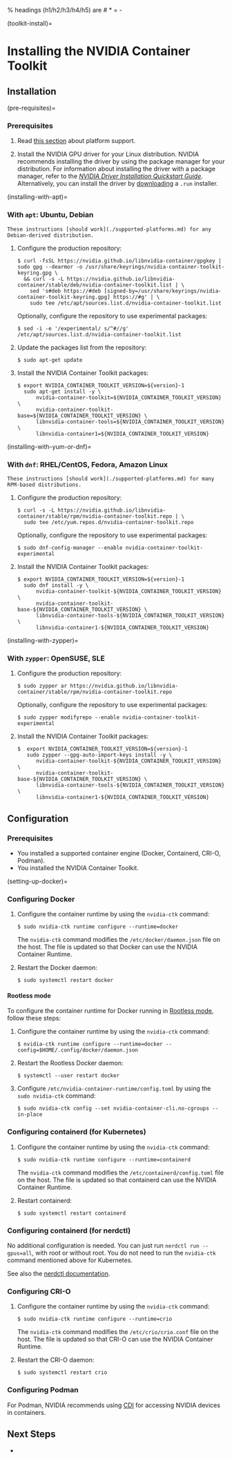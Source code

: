 % headings (h1/h2/h3/h4/h5) are # * = -

(toolkit-install)=

# Installing the NVIDIA Container Toolkit

## Installation

(pre-requisites)=

### Prerequisites

1. Read [this section](./supported-platforms.md) about platform support.

2. Install the NVIDIA GPU driver for your Linux distribution.
NVIDIA recommends installing the driver by using the package manager for your distribution.
For information about installing the driver with a package manager, refer to
the [_NVIDIA Driver Installation Quickstart Guide_](https://docs.nvidia.com/datacenter/tesla/tesla-installation-notes/index.html).
Alternatively, you can install the driver by [downloading](https://www.nvidia.com/en-us/drivers/) a `.run` installer.


(installing-with-apt)=

### With `apt`: Ubuntu, Debian

   ```{note}
   These instructions [should work](./supported-platforms.md) for any Debian-derived distribution.
   ```

1. Configure the production repository:

   ```console
   $ curl -fsSL https://nvidia.github.io/libnvidia-container/gpgkey | sudo gpg --dearmor -o /usr/share/keyrings/nvidia-container-toolkit-keyring.gpg \
     && curl -s -L https://nvidia.github.io/libnvidia-container/stable/deb/nvidia-container-toolkit.list | \
       sed 's#deb https://#deb [signed-by=/usr/share/keyrings/nvidia-container-toolkit-keyring.gpg] https://#g' | \
       sudo tee /etc/apt/sources.list.d/nvidia-container-toolkit.list
   ```

   Optionally, configure the repository to use experimental packages:

   ```console
   $ sed -i -e '/experimental/ s/^#//g' /etc/apt/sources.list.d/nvidia-container-toolkit.list
   ```

1. Update the packages list from the repository:

   ```console
   $ sudo apt-get update
   ```

   <!--
   TODO:
   - [ ] If running `apt-get update` after configuring repositories raises an error regarding a conflict in the Signed-By option, see the :ref:`troubleshooting section <conflicting_signed_by>`.
   -->

1. Install the NVIDIA Container Toolkit packages:

   ```console
   $ export NVIDIA_CONTAINER_TOOLKIT_VERSION=${version}-1
     sudo apt-get install -y \
         nvidia-container-toolkit=${NVIDIA_CONTAINER_TOOLKIT_VERSION} \
         nvidia-container-toolkit-base=${NVIDIA_CONTAINER_TOOLKIT_VERSION} \
         libnvidia-container-tools=${NVIDIA_CONTAINER_TOOLKIT_VERSION} \
         libnvidia-container1=${NVIDIA_CONTAINER_TOOLKIT_VERSION}
   ```

(installing-with-yum-or-dnf)=

### With `dnf`: RHEL/CentOS, Fedora, Amazon Linux


   ```{note}
   These instructions [should work](./supported-platforms.md) for many RPM-based distributions.
   ```

1. Configure the production repository:

   ```console
   $ curl -s -L https://nvidia.github.io/libnvidia-container/stable/rpm/nvidia-container-toolkit.repo | \
     sudo tee /etc/yum.repos.d/nvidia-container-toolkit.repo
   ```

   Optionally, configure the repository to use experimental packages:

   ```console
   $ sudo dnf-config-manager --enable nvidia-container-toolkit-experimental
   ```

1. Install the NVIDIA Container Toolkit packages:

   ```console
   $ export NVIDIA_CONTAINER_TOOLKIT_VERSION=${version}-1
     sudo dnf install -y \
         nvidia-container-toolkit-${NVIDIA_CONTAINER_TOOLKIT_VERSION} \
         nvidia-container-toolkit-base-${NVIDIA_CONTAINER_TOOLKIT_VERSION} \
         libnvidia-container-tools-${NVIDIA_CONTAINER_TOOLKIT_VERSION} \
         libnvidia-container1-${NVIDIA_CONTAINER_TOOLKIT_VERSION}
   ```

(installing-with-zypper)=

### With `zypper`: OpenSUSE, SLE

1. Configure the production repository:

   ```console
   $ sudo zypper ar https://nvidia.github.io/libnvidia-container/stable/rpm/nvidia-container-toolkit.repo
   ```

   Optionally, configure the repository to use experimental packages:

   ```console
   $ sudo zypper modifyrepo --enable nvidia-container-toolkit-experimental
   ```

1. Install the NVIDIA Container Toolkit packages:

   ```console
   $  export NVIDIA_CONTAINER_TOOLKIT_VERSION=${version}-1
      sudo zypper --gpg-auto-import-keys install -y \
         nvidia-container-toolkit-${NVIDIA_CONTAINER_TOOLKIT_VERSION} \
         nvidia-container-toolkit-base-${NVIDIA_CONTAINER_TOOLKIT_VERSION} \
         libnvidia-container-tools-${NVIDIA_CONTAINER_TOOLKIT_VERSION} \
         libnvidia-container1-${NVIDIA_CONTAINER_TOOLKIT_VERSION}
   ```

## Configuration

### Prerequisites

* You installed a supported container engine (Docker, Containerd, CRI-O, Podman).
* You installed the NVIDIA Container Toolkit.

(setting-up-docker)=

### Configuring Docker

1. Configure the container runtime by using the `nvidia-ctk` command:

   ```console
   $ sudo nvidia-ctk runtime configure --runtime=docker
   ```

   The `nvidia-ctk` command modifies the `/etc/docker/daemon.json` file on the host.
   The file is updated so that Docker can use the NVIDIA Container Runtime.

1. Restart the Docker daemon:

   ```console
   $ sudo systemctl restart docker
   ```

#### Rootless mode

To configure the container runtime for Docker running in [Rootless mode](https://docs.docker.com/engine/security/rootless/),
follow these steps:

1. Configure the container runtime by using the `nvidia-ctk` command:

   ```console
   $ nvidia-ctk runtime configure --runtime=docker --config=$HOME/.config/docker/daemon.json
   ```

2. Restart the Rootless Docker daemon:

   ```console
   $ systemctl --user restart docker
   ```

3. Configure `/etc/nvidia-container-runtime/config.toml` by using the `sudo nvidia-ctk` command:

   ```console
   $ sudo nvidia-ctk config --set nvidia-container-cli.no-cgroups --in-place
   ```

### Configuring containerd (for Kubernetes)

1. Configure the container runtime by using the `nvidia-ctk` command:

   ```console
   $ sudo nvidia-ctk runtime configure --runtime=containerd
   ```

   The `nvidia-ctk` command modifies the `/etc/containerd/config.toml` file on the host.
   The file is updated so that containerd can use the NVIDIA Container Runtime.

1. Restart containerd:

   ```console
   $ sudo systemctl restart containerd
   ```

### Configuring containerd (for nerdctl)

No additional configuration is needed.
You can just run `nerdctl run --gpus=all`, with root or without root.
You do not need to run the `nvidia-ctk` command mentioned above for Kubernetes.

See also the [nerdctl documentation](https://github.com/containerd/nerdctl/blob/main/docs/gpu.md).

### Configuring CRI-O

1. Configure the container runtime by using the `nvidia-ctk` command:

   ```console
   $ sudo nvidia-ctk runtime configure --runtime=crio
   ```

   The `nvidia-ctk` command modifies the `/etc/crio/crio.conf` file on the host.
   The file is updated so that CRI-O can use the NVIDIA Container Runtime.

1. Restart the CRI-O daemon:

   ```console
   $ sudo systemctl restart crio
   ```

   <!--
   TODO:
   - [ ] Sample CUDA container run with nvidia-smi.
   -->

### Configuring Podman

For Podman, NVIDIA recommends using [CDI](./cdi-support.md) for accessing NVIDIA devices in containers.


## Next Steps

- [](./sample-workload.md)